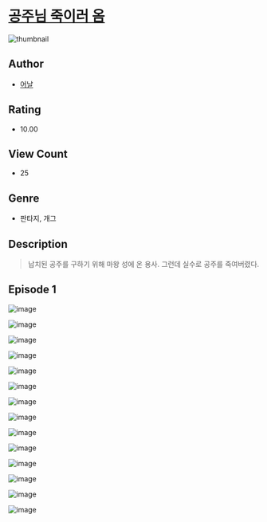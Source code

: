# [공주님 죽이러 옴](https://comic.naver.com/challenge/list?titleId=811115)
![thumbnail](https://image-comic.pstatic.net/user_contents_data/challenge_comic/2023/05/25/355078/upload_7003770563024269924_480x623.jpeg)

## Author
- [어날](https://comic.naver.com/artistTitle?id=355078)

## Rating
- 10.00

## View Count
- 25

## Genre
- 판타지, 개그

## Description
> 납치된 공주를 구하기 위해 마왕 성에 온 용사. 그런데 실수로 공주를 죽여버렸다.


## Episode 1
![image](https://image-comic.pstatic.net/user_contents_data/challenge_comic/2023/05/25/355078/upload_3833467297007285041.jpeg)

![image](https://image-comic.pstatic.net/user_contents_data/challenge_comic/2023/05/25/355078/upload_7220785751533904997.jpeg)

![image](https://image-comic.pstatic.net/user_contents_data/challenge_comic/2023/05/25/355078/upload_7003772740552767792.jpeg)

![image](https://image-comic.pstatic.net/user_contents_data/challenge_comic/2023/05/25/355078/upload_7016951496388796724.jpeg)

![image](https://image-comic.pstatic.net/user_contents_data/challenge_comic/2023/05/25/355078/upload_7089567641575646773.jpeg)

![image](https://image-comic.pstatic.net/user_contents_data/challenge_comic/2023/05/25/355078/upload_3904956439339349811.jpeg)

![image](https://image-comic.pstatic.net/user_contents_data/challenge_comic/2023/05/25/355078/upload_7378415947576653157.jpeg)

![image](https://image-comic.pstatic.net/user_contents_data/challenge_comic/2023/05/25/355078/upload_7075213521452151090.jpeg)

![image](https://image-comic.pstatic.net/user_contents_data/challenge_comic/2023/05/25/355078/upload_3978144327055521635.jpeg)

![image](https://image-comic.pstatic.net/user_contents_data/challenge_comic/2023/05/25/355078/upload_7234245762408014129.jpeg)

![image](https://image-comic.pstatic.net/user_contents_data/challenge_comic/2023/05/25/355078/upload_3991093289169335095.jpeg)

![image](https://image-comic.pstatic.net/user_contents_data/challenge_comic/2023/05/25/355078/upload_3474586731900515637.jpeg)

![image](https://image-comic.pstatic.net/user_contents_data/challenge_comic/2023/05/25/355078/upload_7018353364382594659.jpeg)

![image](https://image-comic.pstatic.net/user_contents_data/challenge_comic/2023/05/25/355078/upload_7233406840052736309.jpeg)
